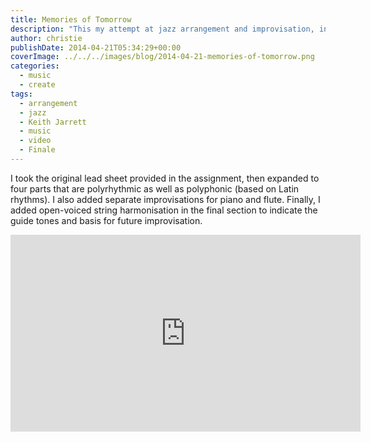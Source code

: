 ```yaml
---
title: Memories of Tomorrow
description: "This my attempt at jazz arrangement and improvisation, inspired by an assignment from Gary Burton's Jazz Improvisation course at Coursera."
author: christie
publishDate: 2014-04-21T05:34:29+00:00
coverImage: ../../../images/blog/2014-04-21-memories-of-tomorrow.png
categories:
  - music
  - create
tags:
  - arrangement
  - jazz
  - Keith Jarrett
  - music
  - video
  - Finale
---
```


I took the original lead sheet provided in the assignment, then expanded to four parts that are polyrhythmic as well as polyphonic (based on Latin rhythms). I also added separate improvisations for piano and flute. Finally, I added open-voiced string harmonisation in the final section to indicate the guide tones and basis for future improvisation.

<iframe width="560" height="315" src="https://www.youtube.com/embed/pUbId_-EfQY" title="YouTube video player" frameborder="0" allow="accelerometer; autoplay; clipboard-write; encrypted-media; gyroscope; picture-in-picture" allowfullscreen></iframe>
